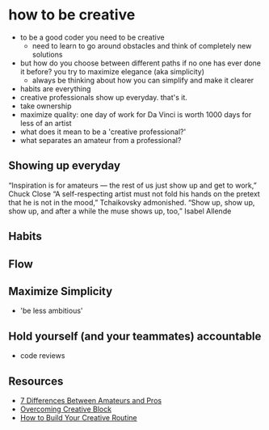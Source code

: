 # how to be creative
- to be a good coder you need to be creative
  - need to learn to go around obstacles and think of completely new solutions
- but how do you choose between different paths if no one has ever done it before? you try to maximize elegance (aka simplicity)
  - always be thinking about how you can simplify and make it clearer
- habits are everything
- creative professionals show up everyday. that's it.
- take ownership
- maximize quality: one day of work for Da Vinci is worth 1000 days for less of an artist
- what does it mean to be a 'creative professional?'
- what separates an amateur from a professional?

## Showing up everyday
“Inspiration is for amateurs — the rest of us just show up and get to work,” Chuck Close
“A self-respecting artist must not fold his hands on the pretext that he is not in the mood,” Tchaikovsky admonished.
“Show up, show up, show up, and after a while the muse shows up, too,” Isabel Allende

## Habits

## Flow

## Maximize Simplicity
- 'be less ambitious'

## Hold yourself (and your teammates) accountable
- code reviews

## Resources
- [7 Differences Between Amateurs and Pros](https://medium.com/@jeffgoins/the-7-differences-between-professional-and-amateurs-ab6850c25c61#.ablprus5y)
- [Overcoming Creative Block](https://www.brainpickings.org/2014/02/28/creative-block-krysa/)
- [How to Build Your Creative Routine](https://www.brainpickings.org/2013/05/22/manage-your-day-to-day-99u/)
